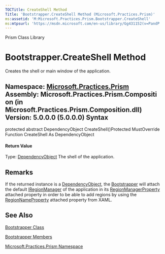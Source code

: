 ```yaml
---
TOCTitle: CreateShell Method
Title: 'Bootstrapper.CreateShell Method (Microsoft.Practices.Prism)'
ms:assetid: 'M:Microsoft.Practices.Prism.Bootstrapper.CreateShell'
ms:mtpsurl: 'https://msdn.microsoft.com/en-us/library/Gg431152(v=PandP.50)'
---
```


Prism Class Library

Bootstrapper.CreateShell Method
===================================

Creates the shell or main window of the application.

**Namespace:** [Microsoft.Practices.Prism](https://msdn.microsoft.com/n:microsoft.practices.prism)
**Assembly:** Microsoft.Practices.Prism.Composition (in Microsoft.Practices.Prism.Composition.dll) Version: 5.0.0.0 (5.0.0.0)
Syntax
------

<span id="syntaxToggle"></span>protected abstract DependencyObject CreateShell()Protected MustOverride Function CreateShell As DependencyObject
#### Return Value

Type: [DependencyObject](http://msdn2.microsoft.com/en-us/library/ms589309)
The shell of the application.

Remarks
-------

<span id="remarksToggle"></span> If the returned instance is a [DependencyObject](http://msdn2.microsoft.com/en-us/library/ms589309), the [Bootstrapper](https://msdn.microsoft.com/t:microsoft.practices.prism.bootstrapper) will attach the default [IRegionManager](https://msdn.microsoft.com/t:microsoft.practices.prism.regions.iregionmanager) of the application in its [RegionManagerProperty](https://msdn.microsoft.com/f:microsoft.practices.prism.regions.regionmanager.regionmanagerproperty) attached property in order to be able to add regions by using the [RegionNameProperty](https://msdn.microsoft.com/f:microsoft.practices.prism.regions.regionmanager.regionnameproperty) attached property from XAML.

See Also
--------


[Bootstrapper Class](https://msdn.microsoft.com/t:microsoft.practices.prism.bootstrapper)

[Bootstrapper Members](https://msdn.microsoft.com/allmembers.t:microsoft.practices.prism.bootstrapper)

[Microsoft.Practices.Prism Namespace](https://msdn.microsoft.com/n:microsoft.practices.prism)
